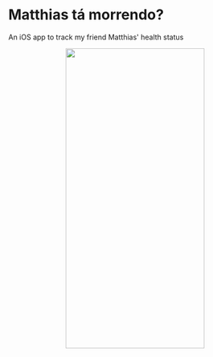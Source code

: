 # Matthias tá morrendo?

An iOS app to track my friend Matthias' health status

<p align="center">
  <img src="https://raw.githubusercontent.com/drgmr/MatthiasTaMorrendo/master/media/screenshot.png" height="597.3px" width="276px">
</p>
